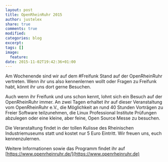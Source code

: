```yaml
---
layout: post
title: OpenRheinRuhr 2015
author: justelex
share: true
comments: true
modified:
categories: blog
excerpt:
tags: []
image:
  feature:
date: 2015-11-02T19:42:36+01:00
---
```


Am Wochenende sind wir auf dem ‪#‎Freifunk‬ Stand auf der OpenRheinRuhr vertreten. Wenn ihr uns also kennenlernen wollt oder Fragen zu Freifunk habt, könnt ihr uns dort gerne Besuchen.

Auch wenn ihr Freifunk und uns schon kennt, lohnt sich ein Besuch auf der OpenRheinRuhr immer. An zwei Tagen erhaltet ihr auf dieser Veranstaltung vom OpenRheinRuhr e.V., die Möglichkeit an rund 40 Stunden Vorträgen zu Freier Software teilzunehmen, die Linux Professional Institute Prüfungen abzulegen oder eine kleine, aber feine, Open Source Messe zu besuchen.

Die Veranstaltung findet in der tollen Kulisse des Rheinischen Industriemuseums statt und kostet nur 5 Euro Eintritt.
Wir freuen uns, euch kennenzulernen.

Weitere Informationen sowie das Programm findet ihr auf [https://www.openrheinruhr.de/](https://www.openrheinruhr.de)
